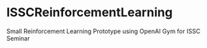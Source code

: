 # ISSCReinforcementLearning
Small Reinforcement Learning Prototype using OpenAI Gym for ISSC Seminar
